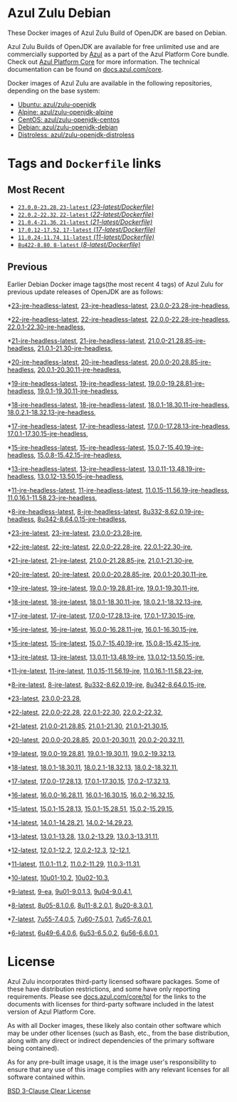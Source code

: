 Azul Zulu Debian
================

These Docker images of Azul Zulu Build of OpenJDK are based on Debian.

Azul Zulu Builds of OpenJDK are available for free unlimited use and are commercially supported by [Azul][1] as a part of the Azul Platform Core bundle.
Check out [Azul Platform Core][2] for more information. The technical documentation can be found on [docs.azul.com/core][3].

Docker images of Azul Zulu are available in the following repositories, depending on the base system:

  * [Ubuntu: azul/zulu-openjdk][4]
  * [Alpine: azul/zulu-openjdk-alpine][5]
  * [CentOS: azul/zulu-openjdk-centos][6]
  * [Debian: azul/zulu-openjdk-debian][7]
  * [Distroless: azul/zulu-openjdk-distroless][8]

Tags and `Dockerfile` links
===========================

Most Recent
-----------


  * [`23.0.0-23.28`, `23-latest` (*23-latest/Dockerfile)*][34]
  * [`22.0.2-22.32`, `22-latest` (*22-latest/Dockerfile)*][40]
  * [`21.0.4-21.36`, `21-latest` (*21-latest/Dockerfile)*][52]
  * [`17.0.12-17.52`, `17-latest` (*17-latest/Dockerfile)*][110]
  * [`11.0.24-11.74`, `11-latest` (*11-latest/Dockerfile)*][223]
  * [`8u422-8.80`, `8-latest` (*8-latest/Dockerfile)*][288]

Previous
--------

Earlier Debian Docker image tags(the most recent 4 tags) of Azul Zulu for previous update releases of OpenJDK are as follows:


  *[23-jre-headless-latest][11],
  [23-jre-headless-latest][36],
  [23.0.0-23.28-jre-headless][38],
  
  *[22-jre-headless-latest][12],
  [22-jre-headless-latest][41],
  [22.0.0-22.28-jre-headless][44],
  [22.0.1-22.30-jre-headless][48],
  
  
  *[21-jre-headless-latest][13],
  [21-jre-headless-latest][54],
  [21.0.0-21.28.85-jre-headless][56],
  [21.0.1-21.30-jre-headless][58],
  
  
  
  
  
  *[20-jre-headless-latest][14],
  [20-jre-headless-latest][74],
  [20.0.0-20.28.85-jre-headless][76],
  [20.0.1-20.30.11-jre-headless][79],
  
  
  *[19-jre-headless-latest][15],
  [19-jre-headless-latest][86],
  [19.0.0-19.28.81-jre-headless][88],
  [19.0.1-19.30.11-jre-headless][92],
  
  
  *[18-jre-headless-latest][16],
  [18-jre-headless-latest][99],
  [18.0.1-18.30.11-jre-headless][103],
  [18.0.2.1-18.32.13-jre-headless][104],
  
  
  *[17-jre-headless-latest][17],
  [17-jre-headless-latest][111],
  [17.0.0-17.28.13-jre-headless][113],
  [17.0.1-17.30.15-jre-headless][118],
  
  
  
  
  
  
  
  
  
  
  
  
  
  
  
  *[15-jre-headless-latest][18],
  [15-jre-headless-latest][170],
  [15.0.7-15.40.19-jre-headless][180],
  [15.0.8-15.42.15-jre-headless][183],
  
  
  
  *[13-jre-headless-latest][19],
  [13-jre-headless-latest][196],
  [13.0.11-13.48.19-jre-headless][208],
  [13.0.12-13.50.15-jre-headless][212],
  
  
  
  *[11-jre-headless-latest][20],
  [11-jre-headless-latest][225],
  [11.0.15-11.56.19-jre-headless][241],
  [11.0.16.1-11.58.23-jre-headless][246],
  
  
  
  
  
  
  
  
  
  
  
  
  *[8-jre-headless-latest][21],
  [8-jre-headless-latest][289],
  [8u332-8.62.0.19-jre-headless][331],
  [8u342-8.64.0.15-jre-headless][332],
  
  
  
  
  
  
  
  
  
  
  
  
  *[23-jre-latest][22],
  [23-jre-latest][35],
  [23.0.0-23.28-jre][39],
  
  *[22-jre-latest][23],
  [22-jre-latest][42],
  [22.0.0-22.28-jre][45],
  [22.0.1-22.30-jre][46],
  
  
  *[21-jre-latest][24],
  [21-jre-latest][53],
  [21.0.0-21.28.85-jre][57],
  [21.0.1-21.30-jre][59],
  
  
  
  
  
  *[20-jre-latest][25],
  [20-jre-latest][75],
  [20.0.0-20.28.85-jre][77],
  [20.0.1-20.30.11-jre][81],
  
  
  *[19-jre-latest][26],
  [19-jre-latest][87],
  [19.0.0-19.28.81-jre][90],
  [19.0.1-19.30.11-jre][91],
  
  
  *[18-jre-latest][27],
  [18-jre-latest][100],
  [18.0.1-18.30.11-jre][101],
  [18.0.2.1-18.32.13-jre][106],
  
  
  *[17-jre-latest][28],
  [17-jre-latest][112],
  [17.0.0-17.28.13-jre][115],
  [17.0.1-17.30.15-jre][117],
  
  
  
  
  
  
  
  
  
  
  
  
  
  
  
  *[16-jre-latest][29],
  [16-jre-latest][162],
  [16.0.0-16.28.11-jre][164],
  [16.0.1-16.30.15-jre][166],
  
  
  *[15-jre-latest][30],
  [15-jre-latest][171],
  [15.0.7-15.40.19-jre][181],
  [15.0.8-15.42.15-jre][182],
  
  
  
  *[13-jre-latest][31],
  [13-jre-latest][195],
  [13.0.11-13.48.19-jre][207],
  [13.0.12-13.50.15-jre][210],
  
  
  
  *[11-jre-latest][32],
  [11-jre-latest][224],
  [11.0.15-11.56.19-jre][242],
  [11.0.16.1-11.58.23-jre][245],
  
  
  
  
  
  
  
  
  
  
  
  
  *[8-jre-latest][33],
  [8-jre-latest][290],
  [8u332-8.62.0.19-jre][330],
  [8u342-8.64.0.15-jre][334],
  
  
  
  
  
  
  
  
  
  
  
  
  *[23-latest][34],
  [23.0.0-23.28][37],
  
  *[22-latest][40],
  [22.0.0-22.28][43],
  [22.0.1-22.30][47],
  [22.0.2-22.32][49],
  
  *[21-latest][52],
  [21.0.0-21.28.85][55],
  [21.0.1-21.30][60],
  [21.0.1-21.30.15][62],
  
  
  
  
  *[20-latest][73],
  [20.0.0-20.28.85][78],
  [20.0.1-20.30.11][80],
  [20.0.2-20.32.11][82],
  
  *[19-latest][85],
  [19.0.0-19.28.81][89],
  [19.0.1-19.30.11][93],
  [19.0.2-19.32.13][94],
  
  
  *[18-latest][98],
  [18.0.1-18.30.11][102],
  [18.0.2.1-18.32.13][105],
  [18.0.2-18.32.11][108],
  
  *[17-latest][110],
  [17.0.0-17.28.13][114],
  [17.0.1-17.30.15][116],
  [17.0.2-17.32.13][120],
  
  
  
  
  
  
  
  
  
  
  
  
  
  
  *[16-latest][161],
  [16.0.0-16.28.11][163],
  [16.0.1-16.30.15][165],
  [16.0.2-16.32.15][167],
  
  *[15-latest][169],
  [15.0.1-15.28.13][172],
  [15.0.1-15.28.51][173],
  [15.0.2-15.29.15][174],
  
  
  
  
  
  
  
  
  
  *[14-latest][191],
  [14.0.1-14.28.21][192],
  [14.0.2-14.29.23][193],
  
  *[13-latest][194],
  [13.0.1-13.28][197],
  [13.0.2-13.29][198],
  [13.0.3-13.31.11][199],
  
  
  
  
  
  
  
  
  
  
  
  
  *[12-latest][219],
  [12.0.1-12.2][220],
  [12.0.2-12.3][221],
  [12-12.1][222],
  
  *[11-latest][223],
  [11.0.1-11.2][226],
  [11.0.2-11.29][227],
  [11.0.3-11.31][228],
  
  
  
  
  
  
  
  
  
  
  
  
  
  
  
  
  
  
  
  
  
  
  
  
  
  
  *[10-latest][280],
  [10u01-10.2][281],
  [10u02-10.3][282],
  
  *[9-latest][283],
  [9-ea][284],
  [9u01-9.0.1.3][285],
  [9u04-9.0.4.1][286],
  
  
  *[8-latest][288],
  [8u05-8.1.0.6][291],
  [8u11-8.2.0.1][292],
  [8u20-8.3.0.1][293],
  
  
  
  
  
  
  
  
  
  
  
  
  
  
  
  
  
  
  
  
  
  
  
  
  
  
  
  
  
  
  
  
  
  
  
  
  
  
  
  
  
  
  
  
  
  
  
  
  
  *[7-latest][368],
  [7u55-7.4.0.5][369],
  [7u60-7.5.0.1][370],
  [7u65-7.6.0.1][371],
  
  
  
  
  
  
  
  
  
  
  
  
  
  
  
  
  
  
  
  
  
  
  
  
  
  
  
  
  
  
  
  
  
  
  
  *[6-latest][406],
  [6u49-6.4.0.6][407],
  [6u53-6.5.0.2][408],
  [6u56-6.6.0.1][409],
  
  
  
  
  
  
  
  
  
  
  
  
  
  
  
  
  License
=======

Azul Zulu incorporates third-party licensed software packages. Some of these have distribution restrictions, and some have only reporting requirements. Please see [docs.azul.com/core/tpl][9] for the links to the documents with licenses for third-party software included in the latest version of Azul Platform Core.

As with all Docker images, these likely also contain other software which may be under other licenses (such as Bash, etc., from the base distribution, along with any direct or indirect dependencies of the primary software being contained).

As for any pre-built image usage, it is the image user's responsibility to ensure that any use of this image complies with any relevant licenses for all software contained within.

[BSD 3-Clause Clear License][10]

  [1]: https://www.azul.com/
  [2]: https://www.azul.com/products/core/
  [3]: https://docs.azul.com/core/
  [4]: https://hub.docker.com/r/azul/zulu-openjdk
  [5]: https://hub.docker.com/r/azul/zulu-openjdk-alpine
  [6]: https://hub.docker.com/r/azul/zulu-openjdk-centos
  [7]: https://hub.docker.com/r/azul/zulu-openjdk-debian
  [8]: https://hub.docker.com/r/azul/zulu-openjdk-distroless
  [9]: https://docs.azul.com/core/tpl
  [10]: https://github.com/zulu-openjdk/zulu-openjdk/blob/master/LICENSE.txt


  [11]: https://github.com/zulu-openjdk/zulu-openjdk/blob/master/debian/23-jre-headless-latest/Dockerfile
  [36]: https://github.com/zulu-openjdk/zulu-openjdk/blob/master/debian/23-jre-headless-latest/Dockerfile
  [38]: https://github.com/zulu-openjdk/zulu-openjdk/blob/master/debian/23.0.0-23.28-jre-headless/Dockerfile
  
  [12]: https://github.com/zulu-openjdk/zulu-openjdk/blob/master/debian/22-jre-headless-latest/Dockerfile
  [41]: https://github.com/zulu-openjdk/zulu-openjdk/blob/master/debian/22-jre-headless-latest/Dockerfile
  [44]: https://github.com/zulu-openjdk/zulu-openjdk/blob/master/debian/22.0.0-22.28-jre-headless/Dockerfile
  [48]: https://github.com/zulu-openjdk/zulu-openjdk/blob/master/debian/22.0.1-22.30-jre-headless/Dockerfile
  
  
  [13]: https://github.com/zulu-openjdk/zulu-openjdk/blob/master/debian/21-jre-headless-latest/Dockerfile
  [54]: https://github.com/zulu-openjdk/zulu-openjdk/blob/master/debian/21-jre-headless-latest/Dockerfile
  [56]: https://github.com/zulu-openjdk/zulu-openjdk/blob/master/debian/21.0.0-21.28.85-jre-headless/Dockerfile
  [58]: https://github.com/zulu-openjdk/zulu-openjdk/blob/master/debian/21.0.1-21.30-jre-headless/Dockerfile
  
  
  
  
  
  [14]: https://github.com/zulu-openjdk/zulu-openjdk/blob/master/debian/20-jre-headless-latest/Dockerfile
  [74]: https://github.com/zulu-openjdk/zulu-openjdk/blob/master/debian/20-jre-headless-latest/Dockerfile
  [76]: https://github.com/zulu-openjdk/zulu-openjdk/blob/master/debian/20.0.0-20.28.85-jre-headless/Dockerfile
  [79]: https://github.com/zulu-openjdk/zulu-openjdk/blob/master/debian/20.0.1-20.30.11-jre-headless/Dockerfile
  
  
  [15]: https://github.com/zulu-openjdk/zulu-openjdk/blob/master/debian/19-jre-headless-latest/Dockerfile
  [86]: https://github.com/zulu-openjdk/zulu-openjdk/blob/master/debian/19-jre-headless-latest/Dockerfile
  [88]: https://github.com/zulu-openjdk/zulu-openjdk/blob/master/debian/19.0.0-19.28.81-jre-headless/Dockerfile
  [92]: https://github.com/zulu-openjdk/zulu-openjdk/blob/master/debian/19.0.1-19.30.11-jre-headless/Dockerfile
  
  
  [16]: https://github.com/zulu-openjdk/zulu-openjdk/blob/master/debian/18-jre-headless-latest/Dockerfile
  [99]: https://github.com/zulu-openjdk/zulu-openjdk/blob/master/debian/18-jre-headless-latest/Dockerfile
  [103]: https://github.com/zulu-openjdk/zulu-openjdk/blob/master/debian/18.0.1-18.30.11-jre-headless/Dockerfile
  [104]: https://github.com/zulu-openjdk/zulu-openjdk/blob/master/debian/18.0.2.1-18.32.13-jre-headless/Dockerfile
  
  
  [17]: https://github.com/zulu-openjdk/zulu-openjdk/blob/master/debian/17-jre-headless-latest/Dockerfile
  [111]: https://github.com/zulu-openjdk/zulu-openjdk/blob/master/debian/17-jre-headless-latest/Dockerfile
  [113]: https://github.com/zulu-openjdk/zulu-openjdk/blob/master/debian/17.0.0-17.28.13-jre-headless/Dockerfile
  [118]: https://github.com/zulu-openjdk/zulu-openjdk/blob/master/debian/17.0.1-17.30.15-jre-headless/Dockerfile
  
  
  
  
  
  
  
  
  
  
  
  
  
  
  
  [18]: https://github.com/zulu-openjdk/zulu-openjdk/blob/master/debian/15-jre-headless-latest/Dockerfile
  [170]: https://github.com/zulu-openjdk/zulu-openjdk/blob/master/debian/15-jre-headless-latest/Dockerfile
  [180]: https://github.com/zulu-openjdk/zulu-openjdk/blob/master/debian/15.0.7-15.40.19-jre-headless/Dockerfile
  [183]: https://github.com/zulu-openjdk/zulu-openjdk/blob/master/debian/15.0.8-15.42.15-jre-headless/Dockerfile
  
  
  
  [19]: https://github.com/zulu-openjdk/zulu-openjdk/blob/master/debian/13-jre-headless-latest/Dockerfile
  [196]: https://github.com/zulu-openjdk/zulu-openjdk/blob/master/debian/13-jre-headless-latest/Dockerfile
  [208]: https://github.com/zulu-openjdk/zulu-openjdk/blob/master/debian/13.0.11-13.48.19-jre-headless/Dockerfile
  [212]: https://github.com/zulu-openjdk/zulu-openjdk/blob/master/debian/13.0.12-13.50.15-jre-headless/Dockerfile
  
  
  
  [20]: https://github.com/zulu-openjdk/zulu-openjdk/blob/master/debian/11-jre-headless-latest/Dockerfile
  [225]: https://github.com/zulu-openjdk/zulu-openjdk/blob/master/debian/11-jre-headless-latest/Dockerfile
  [241]: https://github.com/zulu-openjdk/zulu-openjdk/blob/master/debian/11.0.15-11.56.19-jre-headless/Dockerfile
  [246]: https://github.com/zulu-openjdk/zulu-openjdk/blob/master/debian/11.0.16.1-11.58.23-jre-headless/Dockerfile
  
  
  
  
  
  
  
  
  
  
  
  
  [21]: https://github.com/zulu-openjdk/zulu-openjdk/blob/master/debian/8-jre-headless-latest/Dockerfile
  [289]: https://github.com/zulu-openjdk/zulu-openjdk/blob/master/debian/8-jre-headless-latest/Dockerfile
  [331]: https://github.com/zulu-openjdk/zulu-openjdk/blob/master/debian/8u332-8.62.0.19-jre-headless/Dockerfile
  [332]: https://github.com/zulu-openjdk/zulu-openjdk/blob/master/debian/8u342-8.64.0.15-jre-headless/Dockerfile
  
  
  
  
  
  
  
  
  
  
  
  
  [22]: https://github.com/zulu-openjdk/zulu-openjdk/blob/master/debian/23-jre-latest/Dockerfile
  [35]: https://github.com/zulu-openjdk/zulu-openjdk/blob/master/debian/23-jre-latest/Dockerfile
  [39]: https://github.com/zulu-openjdk/zulu-openjdk/blob/master/debian/23.0.0-23.28-jre/Dockerfile
  
  [23]: https://github.com/zulu-openjdk/zulu-openjdk/blob/master/debian/22-jre-latest/Dockerfile
  [42]: https://github.com/zulu-openjdk/zulu-openjdk/blob/master/debian/22-jre-latest/Dockerfile
  [45]: https://github.com/zulu-openjdk/zulu-openjdk/blob/master/debian/22.0.0-22.28-jre/Dockerfile
  [46]: https://github.com/zulu-openjdk/zulu-openjdk/blob/master/debian/22.0.1-22.30-jre/Dockerfile
  
  
  [24]: https://github.com/zulu-openjdk/zulu-openjdk/blob/master/debian/21-jre-latest/Dockerfile
  [53]: https://github.com/zulu-openjdk/zulu-openjdk/blob/master/debian/21-jre-latest/Dockerfile
  [57]: https://github.com/zulu-openjdk/zulu-openjdk/blob/master/debian/21.0.0-21.28.85-jre/Dockerfile
  [59]: https://github.com/zulu-openjdk/zulu-openjdk/blob/master/debian/21.0.1-21.30-jre/Dockerfile
  
  
  
  
  
  [25]: https://github.com/zulu-openjdk/zulu-openjdk/blob/master/debian/20-jre-latest/Dockerfile
  [75]: https://github.com/zulu-openjdk/zulu-openjdk/blob/master/debian/20-jre-latest/Dockerfile
  [77]: https://github.com/zulu-openjdk/zulu-openjdk/blob/master/debian/20.0.0-20.28.85-jre/Dockerfile
  [81]: https://github.com/zulu-openjdk/zulu-openjdk/blob/master/debian/20.0.1-20.30.11-jre/Dockerfile
  
  
  [26]: https://github.com/zulu-openjdk/zulu-openjdk/blob/master/debian/19-jre-latest/Dockerfile
  [87]: https://github.com/zulu-openjdk/zulu-openjdk/blob/master/debian/19-jre-latest/Dockerfile
  [90]: https://github.com/zulu-openjdk/zulu-openjdk/blob/master/debian/19.0.0-19.28.81-jre/Dockerfile
  [91]: https://github.com/zulu-openjdk/zulu-openjdk/blob/master/debian/19.0.1-19.30.11-jre/Dockerfile
  
  
  [27]: https://github.com/zulu-openjdk/zulu-openjdk/blob/master/debian/18-jre-latest/Dockerfile
  [100]: https://github.com/zulu-openjdk/zulu-openjdk/blob/master/debian/18-jre-latest/Dockerfile
  [101]: https://github.com/zulu-openjdk/zulu-openjdk/blob/master/debian/18.0.1-18.30.11-jre/Dockerfile
  [106]: https://github.com/zulu-openjdk/zulu-openjdk/blob/master/debian/18.0.2.1-18.32.13-jre/Dockerfile
  
  
  [28]: https://github.com/zulu-openjdk/zulu-openjdk/blob/master/debian/17-jre-latest/Dockerfile
  [112]: https://github.com/zulu-openjdk/zulu-openjdk/blob/master/debian/17-jre-latest/Dockerfile
  [115]: https://github.com/zulu-openjdk/zulu-openjdk/blob/master/debian/17.0.0-17.28.13-jre/Dockerfile
  [117]: https://github.com/zulu-openjdk/zulu-openjdk/blob/master/debian/17.0.1-17.30.15-jre/Dockerfile
  
  
  
  
  
  
  
  
  
  
  
  
  
  
  
  [29]: https://github.com/zulu-openjdk/zulu-openjdk/blob/master/debian/16-jre-latest/Dockerfile
  [162]: https://github.com/zulu-openjdk/zulu-openjdk/blob/master/debian/16-jre-latest/Dockerfile
  [164]: https://github.com/zulu-openjdk/zulu-openjdk/blob/master/debian/16.0.0-16.28.11-jre/Dockerfile
  [166]: https://github.com/zulu-openjdk/zulu-openjdk/blob/master/debian/16.0.1-16.30.15-jre/Dockerfile
  
  
  [30]: https://github.com/zulu-openjdk/zulu-openjdk/blob/master/debian/15-jre-latest/Dockerfile
  [171]: https://github.com/zulu-openjdk/zulu-openjdk/blob/master/debian/15-jre-latest/Dockerfile
  [181]: https://github.com/zulu-openjdk/zulu-openjdk/blob/master/debian/15.0.7-15.40.19-jre/Dockerfile
  [182]: https://github.com/zulu-openjdk/zulu-openjdk/blob/master/debian/15.0.8-15.42.15-jre/Dockerfile
  
  
  
  [31]: https://github.com/zulu-openjdk/zulu-openjdk/blob/master/debian/13-jre-latest/Dockerfile
  [195]: https://github.com/zulu-openjdk/zulu-openjdk/blob/master/debian/13-jre-latest/Dockerfile
  [207]: https://github.com/zulu-openjdk/zulu-openjdk/blob/master/debian/13.0.11-13.48.19-jre/Dockerfile
  [210]: https://github.com/zulu-openjdk/zulu-openjdk/blob/master/debian/13.0.12-13.50.15-jre/Dockerfile
  
  
  
  [32]: https://github.com/zulu-openjdk/zulu-openjdk/blob/master/debian/11-jre-latest/Dockerfile
  [224]: https://github.com/zulu-openjdk/zulu-openjdk/blob/master/debian/11-jre-latest/Dockerfile
  [242]: https://github.com/zulu-openjdk/zulu-openjdk/blob/master/debian/11.0.15-11.56.19-jre/Dockerfile
  [245]: https://github.com/zulu-openjdk/zulu-openjdk/blob/master/debian/11.0.16.1-11.58.23-jre/Dockerfile
  
  
  
  
  
  
  
  
  
  
  
  
  [33]: https://github.com/zulu-openjdk/zulu-openjdk/blob/master/debian/8-jre-latest/Dockerfile
  [290]: https://github.com/zulu-openjdk/zulu-openjdk/blob/master/debian/8-jre-latest/Dockerfile
  [330]: https://github.com/zulu-openjdk/zulu-openjdk/blob/master/debian/8u332-8.62.0.19-jre/Dockerfile
  [334]: https://github.com/zulu-openjdk/zulu-openjdk/blob/master/debian/8u342-8.64.0.15-jre/Dockerfile
  
  
  
  
  
  
  
  
  
  
  
  
  [34]: https://github.com/zulu-openjdk/zulu-openjdk/blob/master/debian/23-latest/Dockerfile
  [37]: https://github.com/zulu-openjdk/zulu-openjdk/blob/master/debian/23.0.0-23.28/Dockerfile
  
  [40]: https://github.com/zulu-openjdk/zulu-openjdk/blob/master/debian/22-latest/Dockerfile
  [43]: https://github.com/zulu-openjdk/zulu-openjdk/blob/master/debian/22.0.0-22.28/Dockerfile
  [47]: https://github.com/zulu-openjdk/zulu-openjdk/blob/master/debian/22.0.1-22.30/Dockerfile
  [49]: https://github.com/zulu-openjdk/zulu-openjdk/blob/master/debian/22.0.2-22.32/Dockerfile
  
  [52]: https://github.com/zulu-openjdk/zulu-openjdk/blob/master/debian/21-latest/Dockerfile
  [55]: https://github.com/zulu-openjdk/zulu-openjdk/blob/master/debian/21.0.0-21.28.85/Dockerfile
  [60]: https://github.com/zulu-openjdk/zulu-openjdk/blob/master/debian/21.0.1-21.30/Dockerfile
  [62]: https://github.com/zulu-openjdk/zulu-openjdk/blob/master/debian/21.0.1-21.30.15/Dockerfile
  
  
  
  
  [73]: https://github.com/zulu-openjdk/zulu-openjdk/blob/master/debian/20-latest/Dockerfile
  [78]: https://github.com/zulu-openjdk/zulu-openjdk/blob/master/debian/20.0.0-20.28.85/Dockerfile
  [80]: https://github.com/zulu-openjdk/zulu-openjdk/blob/master/debian/20.0.1-20.30.11/Dockerfile
  [82]: https://github.com/zulu-openjdk/zulu-openjdk/blob/master/debian/20.0.2-20.32.11/Dockerfile
  
  [85]: https://github.com/zulu-openjdk/zulu-openjdk/blob/master/debian/19-latest/Dockerfile
  [89]: https://github.com/zulu-openjdk/zulu-openjdk/blob/master/debian/19.0.0-19.28.81/Dockerfile
  [93]: https://github.com/zulu-openjdk/zulu-openjdk/blob/master/debian/19.0.1-19.30.11/Dockerfile
  [94]: https://github.com/zulu-openjdk/zulu-openjdk/blob/master/debian/19.0.2-19.32.13/Dockerfile
  
  
  [98]: https://github.com/zulu-openjdk/zulu-openjdk/blob/master/debian/18-latest/Dockerfile
  [102]: https://github.com/zulu-openjdk/zulu-openjdk/blob/master/debian/18.0.1-18.30.11/Dockerfile
  [105]: https://github.com/zulu-openjdk/zulu-openjdk/blob/master/debian/18.0.2.1-18.32.13/Dockerfile
  [108]: https://github.com/zulu-openjdk/zulu-openjdk/blob/master/debian/18.0.2-18.32.11/Dockerfile
  
  [110]: https://github.com/zulu-openjdk/zulu-openjdk/blob/master/debian/17-latest/Dockerfile
  [114]: https://github.com/zulu-openjdk/zulu-openjdk/blob/master/debian/17.0.0-17.28.13/Dockerfile
  [116]: https://github.com/zulu-openjdk/zulu-openjdk/blob/master/debian/17.0.1-17.30.15/Dockerfile
  [120]: https://github.com/zulu-openjdk/zulu-openjdk/blob/master/debian/17.0.2-17.32.13/Dockerfile
  
  
  
  
  
  
  
  
  
  
  
  
  
  
  [161]: https://github.com/zulu-openjdk/zulu-openjdk/blob/master/debian/16-latest/Dockerfile
  [163]: https://github.com/zulu-openjdk/zulu-openjdk/blob/master/debian/16.0.0-16.28.11/Dockerfile
  [165]: https://github.com/zulu-openjdk/zulu-openjdk/blob/master/debian/16.0.1-16.30.15/Dockerfile
  [167]: https://github.com/zulu-openjdk/zulu-openjdk/blob/master/debian/16.0.2-16.32.15/Dockerfile
  
  [169]: https://github.com/zulu-openjdk/zulu-openjdk/blob/master/debian/15-latest/Dockerfile
  [172]: https://github.com/zulu-openjdk/zulu-openjdk/blob/master/debian/15.0.1-15.28.13/Dockerfile
  [173]: https://github.com/zulu-openjdk/zulu-openjdk/blob/master/debian/15.0.1-15.28.51/Dockerfile
  [174]: https://github.com/zulu-openjdk/zulu-openjdk/blob/master/debian/15.0.2-15.29.15/Dockerfile
  
  
  
  
  
  
  
  
  
  [191]: https://github.com/zulu-openjdk/zulu-openjdk/blob/master/debian/14-latest/Dockerfile
  [192]: https://github.com/zulu-openjdk/zulu-openjdk/blob/master/debian/14.0.1-14.28.21/Dockerfile
  [193]: https://github.com/zulu-openjdk/zulu-openjdk/blob/master/debian/14.0.2-14.29.23/Dockerfile
  
  [194]: https://github.com/zulu-openjdk/zulu-openjdk/blob/master/debian/13-latest/Dockerfile
  [197]: https://github.com/zulu-openjdk/zulu-openjdk/blob/master/debian/13.0.1-13.28/Dockerfile
  [198]: https://github.com/zulu-openjdk/zulu-openjdk/blob/master/debian/13.0.2-13.29/Dockerfile
  [199]: https://github.com/zulu-openjdk/zulu-openjdk/blob/master/debian/13.0.3-13.31.11/Dockerfile
  
  
  
  
  
  
  
  
  
  
  
  
  [219]: https://github.com/zulu-openjdk/zulu-openjdk/blob/master/debian/12-latest/Dockerfile
  [220]: https://github.com/zulu-openjdk/zulu-openjdk/blob/master/debian/12.0.1-12.2/Dockerfile
  [221]: https://github.com/zulu-openjdk/zulu-openjdk/blob/master/debian/12.0.2-12.3/Dockerfile
  [222]: https://github.com/zulu-openjdk/zulu-openjdk/blob/master/debian/12-12.1/Dockerfile
  
  [223]: https://github.com/zulu-openjdk/zulu-openjdk/blob/master/debian/11-latest/Dockerfile
  [226]: https://github.com/zulu-openjdk/zulu-openjdk/blob/master/debian/11.0.1-11.2/Dockerfile
  [227]: https://github.com/zulu-openjdk/zulu-openjdk/blob/master/debian/11.0.2-11.29/Dockerfile
  [228]: https://github.com/zulu-openjdk/zulu-openjdk/blob/master/debian/11.0.3-11.31/Dockerfile
  
  
  
  
  
  
  
  
  
  
  
  
  
  
  
  
  
  
  
  
  
  
  
  
  
  
  [280]: https://github.com/zulu-openjdk/zulu-openjdk/blob/master/debian/10-latest/Dockerfile
  [281]: https://github.com/zulu-openjdk/zulu-openjdk/blob/master/debian/10u01-10.2/Dockerfile
  [282]: https://github.com/zulu-openjdk/zulu-openjdk/blob/master/debian/10u02-10.3/Dockerfile
  
  [283]: https://github.com/zulu-openjdk/zulu-openjdk/blob/master/debian/9-latest/Dockerfile
  [284]: https://github.com/zulu-openjdk/zulu-openjdk/blob/master/debian/9-ea/Dockerfile
  [285]: https://github.com/zulu-openjdk/zulu-openjdk/blob/master/debian/9u01-9.0.1.3/Dockerfile
  [286]: https://github.com/zulu-openjdk/zulu-openjdk/blob/master/debian/9u04-9.0.4.1/Dockerfile
  
  
  [288]: https://github.com/zulu-openjdk/zulu-openjdk/blob/master/debian/8-latest/Dockerfile
  [291]: https://github.com/zulu-openjdk/zulu-openjdk/blob/master/debian/8u05-8.1.0.6/Dockerfile
  [292]: https://github.com/zulu-openjdk/zulu-openjdk/blob/master/debian/8u11-8.2.0.1/Dockerfile
  [293]: https://github.com/zulu-openjdk/zulu-openjdk/blob/master/debian/8u20-8.3.0.1/Dockerfile
  
  
  
  
  
  
  
  
  
  
  
  
  
  
  
  
  
  
  
  
  
  
  
  
  
  
  
  
  
  
  
  
  
  
  
  
  
  
  
  
  
  
  
  
  
  
  
  
  
  [368]: https://github.com/zulu-openjdk/zulu-openjdk/blob/master/debian/7-latest/Dockerfile
  [369]: https://github.com/zulu-openjdk/zulu-openjdk/blob/master/debian/7u55-7.4.0.5/Dockerfile
  [370]: https://github.com/zulu-openjdk/zulu-openjdk/blob/master/debian/7u60-7.5.0.1/Dockerfile
  [371]: https://github.com/zulu-openjdk/zulu-openjdk/blob/master/debian/7u65-7.6.0.1/Dockerfile
  
  
  
  
  
  
  
  
  
  
  
  
  
  
  
  
  
  
  
  
  
  
  
  
  
  
  
  
  
  
  
  
  
  
  
  [406]: https://github.com/zulu-openjdk/zulu-openjdk/blob/master/debian/6-latest/Dockerfile
  [407]: https://github.com/zulu-openjdk/zulu-openjdk/blob/master/debian/6u49-6.4.0.6/Dockerfile
  [408]: https://github.com/zulu-openjdk/zulu-openjdk/blob/master/debian/6u53-6.5.0.2/Dockerfile
  [409]: https://github.com/zulu-openjdk/zulu-openjdk/blob/master/debian/6u56-6.6.0.1/Dockerfile
  
  
  
  
  
  
  
  
  
  
  
  
  
  
  
  
  